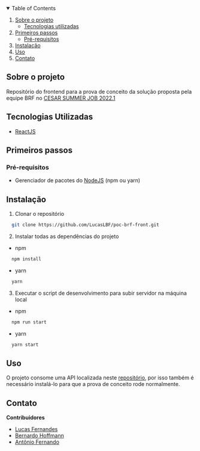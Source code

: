 

<details open="open">
  <summary>Table of Contents</summary>
  <ol>
    <li>
      <a href="#sobre-o-projeto">Sobre o projeto</a>
      <ul>
        <li><a href="#tecnologias-utilizadas">Tecnologias utilizadas</a></li>
      </ul>
    </li>
    <li>
      <a href="#primeiros-passos">Primeiros passos</a>
      <ul>
        <li><a href="#pré-requisitos"</a>Pré-requisitos</li>
      </ul>
    </li>
    <li>
      <a href="#instalação">Instalação</a>
    </li>
    <li><a href="#uso">Uso</a></li>
    <li><a href="#contato">Contato</a></li>
  </ol>
</details>

## Sobre o projeto

Repositório do frontend para a prova de conceito da solução proposta pela equipe BRF no [CESAR SUMMER JOB 2022.1](https://www.summerjob.cesar.org.br/)

## Tecnologias Utilizadas

* [ReactJS](https://reactjs.org/)

## Primeiros passos

### Pré-requisitos

* Gerenciador de pacotes do [NodeJS](https://nodejs.org/en/download/) (npm ou yarn)

## Instalação

1. Clonar o repositório

```sh
  git clone https://github.com/LucasLBF/poc-brf-front.git
```

2. Instalar todas as dependências do projeto

* npm
```sh
  npm install 
```

* yarn
```sh
  yarn
```

3. Executar o script de desenvolvimento para subir servidor na máquina local

* npm
```sh
  npm run start
```

* yarn
```sh
  yarn start
```

## Uso

O projeto consome uma API localizada neste [repositório](https://github.com/LucasLBF/poc-brf-api), por isso também é necessário instalá-lo para que a prova de conceito rode normalmente.

## Contato

**Contribuidores**
* [Lucas Fernandes](https://github.com/LucasLBF)
* [Bernardo Hoffmann](https://github.com/BerHoffmann)
* [Antônio Fernando](https://github.com/antoniofernandocst)
